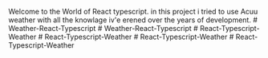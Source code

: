 Welcome to the World of React typescript.
in this project i tried to use Acuu weather with all the knowlage iv'e erened over the years of development. 
#   W e a t h e r - R e a c t - T y p e s c r i p t  
 #   W e a t h e r - R e a c t - T y p e s c r i p t  
 #   R e a c t - T y p e s c r i p t - W e a t h e r  
 #   R e a c t - T y p e s c r i p t - W e a t h e r  
 #   R e a c t - T y p e s c r i p t - W e a t h e r  
 #   R e a c t - T y p e s c r i p t - W e a t h e r  
 